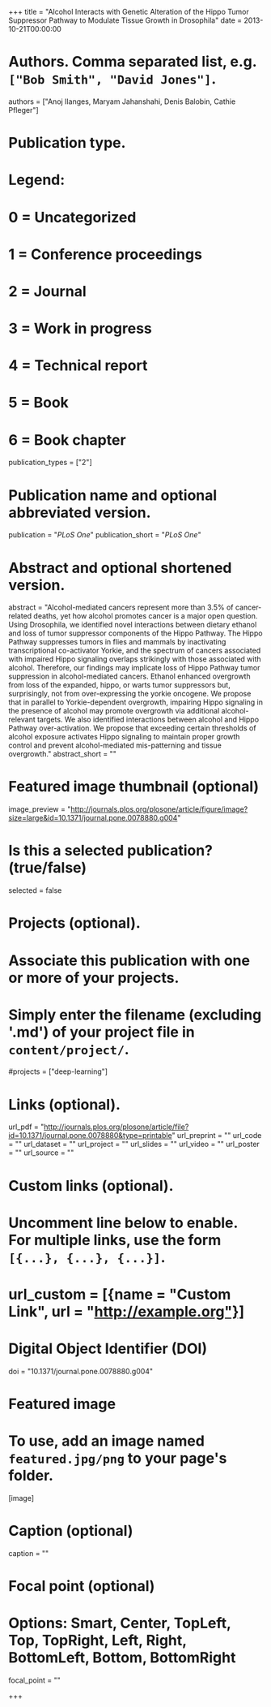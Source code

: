 +++
title = "Alcohol Interacts with Genetic Alteration of the Hippo Tumor Suppressor Pathway to Modulate Tissue Growth in Drosophila"
date = 2013-10-21T00:00:00

# Authors. Comma separated list, e.g. `["Bob Smith", "David Jones"]`.
authors = ["Anoj Ilanges, Maryam Jahanshahi, Denis Balobin, Cathie Pfleger"]

# Publication type.
# Legend:
# 0 = Uncategorized
# 1 = Conference proceedings
# 2 = Journal
# 3 = Work in progress
# 4 = Technical report
# 5 = Book
# 6 = Book chapter
publication_types = ["2"]

# Publication name and optional abbreviated version.
publication = "*PLoS One*"
publication_short = "*PLoS One*"

# Abstract and optional shortened version.
abstract = "Alcohol-mediated cancers represent more than 3.5% of cancer-related deaths, yet how alcohol promotes cancer is a major open question. Using Drosophila, we identified novel interactions between dietary ethanol and loss of tumor suppressor components of the Hippo Pathway. The Hippo Pathway suppresses tumors in flies and mammals by inactivating transcriptional co-activator Yorkie, and the spectrum of cancers associated with impaired Hippo signaling overlaps strikingly with those associated with alcohol. Therefore, our findings may implicate loss of Hippo Pathway tumor suppression in alcohol-mediated cancers. Ethanol enhanced overgrowth from loss of the expanded, hippo, or warts tumor suppressors but, surprisingly, not from over-expressing the yorkie oncogene. We propose that in parallel to Yorkie-dependent overgrowth, impairing Hippo signaling in the presence of alcohol may promote overgrowth via additional alcohol-relevant targets. We also identified interactions between alcohol and Hippo Pathway over-activation. We propose that exceeding certain thresholds of alcohol exposure activates Hippo signaling to maintain proper growth control and prevent alcohol-mediated mis-patterning and tissue overgrowth."
abstract_short = ""

# Featured image thumbnail (optional)
image_preview = "http://journals.plos.org/plosone/article/figure/image?size=large&id=10.1371/journal.pone.0078880.g004"

# Is this a selected publication? (true/false)
selected = false

# Projects (optional).
#   Associate this publication with one or more of your projects.
#   Simply enter the filename (excluding '.md') of your project file in `content/project/`.
#projects = ["deep-learning"]

# Links (optional).
url_pdf = "http://journals.plos.org/plosone/article/file?id=10.1371/journal.pone.0078880&type=printable"
url_preprint = ""
url_code = ""
url_dataset = ""
url_project = ""
url_slides = ""
url_video = ""
url_poster = ""
url_source = ""

# Custom links (optional).
#   Uncomment line below to enable. For multiple links, use the form `[{...}, {...}, {...}]`.
# url_custom = [{name = "Custom Link", url = "http://example.org"}]

# Digital Object Identifier (DOI)
doi = "10.1371/journal.pone.0078880.g004"

# Featured image
# To use, add an image named `featured.jpg/png` to your page's folder. 
[image]
  # Caption (optional)
  caption = ""

  # Focal point (optional)
  # Options: Smart, Center, TopLeft, Top, TopRight, Left, Right, BottomLeft, Bottom, BottomRight
  focal_point = ""

+++

